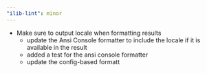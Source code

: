 ```yaml
---
"ilib-lint": minor
---
```


- Make sure to output locale when formatting results
  - update the Ansi Console formatter to include the locale if it is
    available in the result
  - added a test for the ansi console formatter
  - update the config-based formatt
